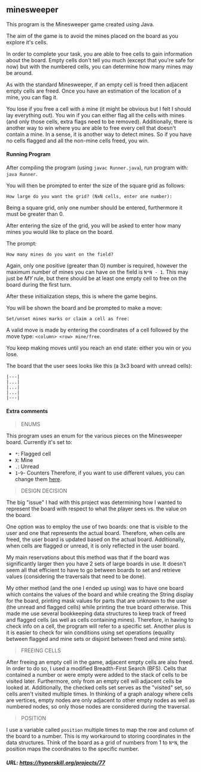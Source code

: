 ## minesweeper

This program is the Minesweeper game created using Java.

The aim of the game is to avoid the mines placed on the board as you explore it's cells.

In order to complete your task, you are able to free cells to gain information about the board. Empty cells don't tell you much (except that you're safe for now) but with the numbered cells, you can determine how many mines may be around.

As with the standard Minesweeper, if an empty cell is freed then adjacent empty cells are freed.
Once you have an estimation of the location of a mine, you can flag it.

You lose if you free a cell with a mine (it might be obvious but I felt I should lay everything out).
You win if you can either flag all the cells with mines (and only those cells, extra flags need to be removed). Additionally, there is another way to win where you are able to free every cell that doesn't contain a mine. In a sense, it is another way to detect mines. So if you have no cells flagged and all the non-mine cells freed, you win.

#### Running Program
After compiling the program (using `javac Runner.java`), run program with: `java Runner`.

You will then be prompted to enter the size of the square grid as follows:

`How large do you want the grid? (NxN cells, enter one number):` 

Being a square grid, only one number should be entered, furthermore it must be greater than 0.

After entering the size of the grid, you will be asked to enter how many mines you would like to place on the board.

The prompt: 

`How many mines do you want on the field?`

Again, only one positive (greater than 0) number is required, however the maximum number of mines you can have on the field is `N*N - 1`. This may just be *MY* rule, but there should be at least one empty cell to free on the board during the first turn.

After these initialization steps, this is where the game begins.

You will be shown the board and be prompted to make a move:

`Set/unset mines marks or claim a cell as free:`

A valid move is made by entering the coordinates of a cell followed by the move type: `<column> <row> mine/free`.

You keep making moves until you reach an end state: either you win or you lose.

The board that the user sees looks like this (a 3x3 board with unread cells):

```
|---|
|...|
|...|
|...|
|---|
```

#### Extra comments

> ENUMS

This program uses an enum for the various pieces on the Minesweeper board. Currently it's set to:
- `*`: Flagged cell
- `X`: Mine
- `.`: Unread
- `1`-`9`- Counters
Therefore, if you want to use different values, you can change them [here](minesweeper/src/minesweeper/Piece.java).

> DESIGN DECISION

The big "issue" I had with this project was determining how I wanted to represent the board with respect to what the player sees vs. the value on the board.

One option was to employ the use of two boards: one that is visible to the user and one that represents the actual board. Therefore, when cells are freed, the user board is updated based on the actual board. Additionally, when cells are flagged or unread, it is only reflected in the user board. 

My main reservations about this method was that if the board was significantly larger then you have 2 sets of large boards in use. It doesn't seem all that efficient to have to go between boards to set and retrieve values (considering the traversals that need to be done).

My other method (and the one I ended up using) was to have one board which contains the values of the board and while creating the String display for the board, printing mask values for parts that are unknown to the user (the unread and flagged cells) while printing the true board otherwise. This made me use several bookkeeping data structures to keep track of freed and flagged cells (as well as cells containing mines). Therefore, in having to check info on a cell, the program will refer to a specific set. Another plus is it is easier to check for win conditions using set operations (equality between flagged and mine sets or disjoint between freed and mine sets).

> FREEING CELLS

After freeing an empty cell in the game, adjacent empty cells are also freed. In order to do so, I used a modified Breadth-First Search (BFS). Cells that contained a number or were empty were added to the stack of cells to be visited later. Furthermore, only from an empty cell will adjacent cells be looked at. Additionally, the checked cells set serves as the "visited" set, so cells aren't visited multiple times. In thinking of a graph analogy where cells are vertices, empty nodes are only adjacent to other empty nodes as well as numbered nodes, so only those nodes are considered during the traversal.

> POSITION

I use a variable called `position` multiple times to map the row and column of the board to a number. This is my workaround to storing coordinates in the data structures. Think of the board as a grid of numbers from 1 to `N*N`, the position maps the coordinates to the specific number.

##### URL: https://hyperskill.org/projects/77
